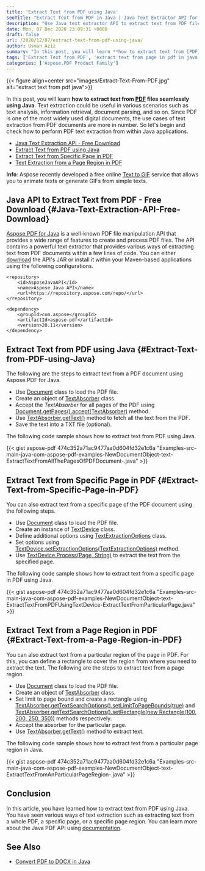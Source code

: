 ```yaml
---
title: 'Extract Text from PDF using Java'
seoTitle: "Extract Text from PDF in Java | Java Text Extractor API for PDF"
description: "Use Java text extractor API to extract text from PDF files in Java. Extract text from whole PDF, a specific page, section or using regular expression."
date: Mon, 07 Dec 2020 23:09:31 +0000
draft: false
url: /2020/12/07/extract-text-from-pdf-using-java/
author: Usman Aziz
summary: "In this post, you will learn **how to extract text from [PDF][1] documents seamlessly using Java**. Text extraction could be useful in various scenarios such as text analysis, information retrieval, document parsing, and so on. Since PDF is one of the most widely used digital documents, the use cases of text extraction from PDF documents are more in number. So let's begin and check how to perform PDF text extraction from within Java applications."
tags: ['Extract Text from PDF', 'extract text from page in pdf in java', 'extract text from pdf in java']
categories: ['Aspose.PDF Product Family']
---
```




{{< figure align=center src="images/Extract-Text-From-PDF.jpg" alt="extract text from pdf java">}}


In this post, you will learn **how to extract text from [PDF][2] files seamlessly using Java**. Text extraction could be useful in various scenarios such as text analysis, information retrieval, document parsing, and so on. Since PDF is one of the most widely used digital documents, the use cases of text extraction from PDF documents are more in number. So let's begin and check how to perform PDF text extraction from within Java applications.

*   [Java Text Extraction API - Free Download][3]
*   [Extract Text from PDF using Java][4]
*   [Extract Text from Specific Page in PDF][5]
*   [Text Extraction from a Page Region in PDF][6]

**Info**: Aspose recently developed a free online [Text to GIF][7] service that allows you to animate texts or generate GIFs from simple texts.

## Java API to Extract Text from PDF - Free Download {#Java-Text-Extraction-API-Free-Download}

[Aspose.PDF for Java][8] is a well-known PDF file manipulation API that provides a wide range of features to create and process PDF files. The API contains a powerful text extractor that provides various ways of extracting text from PDF documents within a few lines of code. You can either [download][9] the API's JAR or install it within your Maven-based applications using the following configurations.

```
<repository>
    <id>AsposeJavaAPI</id>
    <name>Aspose Java API</name>
    <url>https://repository.aspose.com/repo/</url>
</repository>
```
```
<dependency>
    <groupId>com.aspose</groupId>
    <artifactId>aspose-pdf</artifactId>
    <version>20.11</version>
</dependency>
```

## Extract Text from PDF using Java {#Extract-Text-from-PDF-using-Java}

The following are the steps to extract text from a PDF document using Aspose.PDF for Java.

*   Use [Document][10] class to load the PDF file.
*   Create an object of [TextAbsorber][11] class.
*   Accept the _TextAbsorber_ for all pages of the PDF using [Document.getPages().accept(TextAbsorber)][12] method.
*   Use [TextAbsorber.getText()][13] method to fetch all the text from the PDF.
*   Save the text into a TXT file (optional).

The following code sample shows how to extract text from PDF using Java.

{{< gist aspose-pdf 474c352a71ac9477aa0d604fd32e1c6a "Examples-src-main-java-com-aspose-pdf-examples-NewDocumentObject-text-ExtractTextFromAllThePagesOfPDFDocument-.java" >}}

## Extract Text from Specific Page in PDF {#Extract-Text-from-Specific-Page-in-PDF}

You can also extract text from a specific page of the PDF document using the following steps.

*   Use [Document][14] class to load the PDF file.
*   Create an instance of [TextDevice][15] class.
*   Define additional options using [TextExtractionOptions][16] class.
*   Set options using [TextDevice.setExtractionOptions(TextExtractionOptions)][17] method.
*   Use [TextDevice.Process(Page, String)][18] to extract the text from the specified page.

The following code sample shows how to extract text from a specific page in PDF using Java.

{{< gist aspose-pdf 474c352a71ac9477aa0d604fd32e1c6a "Examples-src-main-java-com-aspose-pdf-examples-NewDocumentObject-text-ExtractTextFromPDFUsingTextDevice-ExtractTextFromParticularPage.java" >}}

## Extract Text from a Page Region in PDF {#Extract-Text-from-a-Page-Region-in-PDF}

You can also extract text from a particular region of the page in PDF. For this, you can define a rectangle to cover the region from where you need to extract the text. The following are the steps to extract text from a page region.

*   Use [Document][19] class to load the PDF file.
*   Create an object of [TextAbsorber][20] class.
*   Set limit to page bound and create a rectangle using [TextAbsorber.getTextSearchOptions().setLimitToPageBounds(true)][21] and [TextAbsorber.getTextSearchOptions().setRectangle(new Rectangle(100, 200, 250, 350))][22] methods respectively.
*   Accept the absorber for the particular page.
*   Use [TextAbsorber.getText()][23] method to extract text.

The following code sample shows how to extract text from a particular page region in Java.

{{< gist aspose-pdf 474c352a71ac9477aa0d604fd32e1c6a "Examples-src-main-java-com-aspose-pdf-examples-NewDocumentObject-text-ExtractTextFromAnParticularPageRegion-.java" >}}

## Conclusion

In this article, you have learned how to extract text from PDF using Java. You have seen various ways of text extraction such as extracting text from a whole PDF, a specific page, or a specific page region. You can learn more about the Java PDF API using [documentation][24].

## See Also

*   [Convert PDF to DOCX in Java][25]




[1]: https://docs.fileformat.com/pdf/
[2]: https://docs.fileformat.com/pdf/
[3]: #Java-Text-Extraction-API-Free-Download
[4]: #Extract-Text-from-PDF-using-Java
[5]: #Extract-Text-from-Specific-Page-in-PDF
[6]: #Extract-Text-from-a-Page-Region-in-PDF
[7]: https://products.aspose.app/slides/text-to-gif
[8]: https://products.aspose.com/pdf/java
[9]: https://downloads.aspose.com/pdf/java
[10]: https://apireference.aspose.com/pdf//java/com.aspose.pdf/document
[11]: https://apireference.aspose.com/pdf/java/com.aspose.pdf/TextAbsorber
[12]: https://apireference.aspose.com/pdf/java/com.aspose.pdf/PageCollection#accept-com.aspose.pdf.TextAbsorber-
[13]: https://apireference.aspose.com/pdf/java/com.aspose.pdf/TextAbsorber#getText--
[14]: https://apireference.aspose.com/pdf//java/com.aspose.pdf/document
[15]: https://apireference.aspose.com/pdf/java/com.aspose.pdf.devices/TextDevice
[16]: https://apireference.aspose.com/pdf/java/com.aspose.pdf/TextExtractionOptions
[17]: https://apireference.aspose.com/pdf/java/com.aspose.pdf.devices/TextDevice#setExtractionOptions-com.aspose.pdf.TextExtractionOptions-
[18]: https://apireference.aspose.com/pdf/java/com.aspose.pdf.devices/PageDevice#process-com.aspose.pdf.Page-com.aspose.ms.System.Drawing.Graphics-
[19]: https://apireference.aspose.com/pdf//java/com.aspose.pdf/document
[20]: https://apireference.aspose.com/pdf/java/com.aspose.pdf/TextAbsorber
[21]: https://apireference.aspose.com/pdf/java/com.aspose.pdf/TextSearchOptions#setLimitToPageBounds-boolean-
[22]: https://apireference.aspose.com/pdf/java/com.aspose.pdf/TextSearchOptions#setRectangle-com.aspose.pdf.Rectangle-
[23]: https://apireference.aspose.com/pdf/java/com.aspose.pdf/TextAbsorber#getText--
[24]: https://docs.aspose.com/pdf/java/
[25]: https://blog.aspose.com/2020/01/17/convert-pdf-to-word-doc-docx-in-java/





